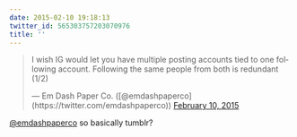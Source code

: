 ```yaml
---
date: 2015-02-10 19:18:13
twitter_id: 565303757203070976
title: ''
---
```


<blockquote class="twitter-tweet"><p lang="en" dir="ltr">I wish IG would let you have multiple posting accounts tied to one following account. Following the same people from both is redundant (1/2)</p>&mdash; Em Dash Paper Co. ([@emdashpaperco](https://twitter.com/emdashpaperco)) <a href="https://twitter.com/emdashpaperco/status/565285070899273728?ref_src=twsrc%5Etfw">February 10, 2015</a></blockquote>
<script async src="https://platform.twitter.com/widgets.js" charset="utf-8"></script>

[@emdashpaperco](https://twitter.com/emdashpaperco) so basically tumblr?
